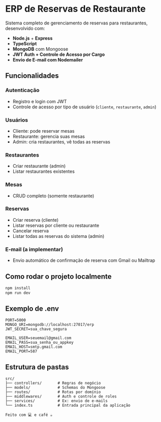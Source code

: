 # ERP de Reservas de Restaurante

Sistema completo de gerenciamento de reservas para restaurantes, desenvolvido com:

- **Node.js** + **Express**
- **TypeScript**
- **MongoDB** com Mongoose
- **JWT Auth + Controle de Acesso por Cargo**
- **Envio de E-mail com Nodemailer**

## Funcionalidades

### Autenticação
- Registro e login com JWT
- Controle de acesso por tipo de usuário (`cliente`, `restaurante`, `admin`)

### Usuários
- Cliente: pode reservar mesas
- Restaurante: gerencia suas mesas
- Admin: cria restaurantes, vê todas as reservas

### Restaurantes
- Criar restaurante (admin)
- Listar restaurantes existentes

### Mesas
- CRUD completo (somente restaurante)

### Reservas
- Criar reserva (cliente)
- Listar reservas por cliente ou restaurante
- Cancelar reserva
- Listar todas as reservas do sistema (admin)

### E-mail (a implementar)
- Envio automático de confirmação de reserva com Gmail ou Mailtrap

## Como rodar o projeto localmente

```bash
npm install
npm run dev

```
## Exemplo de .env

```env
PORT=5000
MONGO_URI=mongodb://localhost:27017/erp
JWT_SECRET=sua_chave_segura

EMAIL_USER=seuemail@gmail.com
EMAIL_PASS=sua_senha_ou_appkey
EMAIL_HOST=smtp.gmail.com
EMAIL_PORT=587
```
## Estrutura de pastas

```
src/
├── controllers/       # Regras de negócio
├── models/            # Schemas do Mongoose
├── routes/            # Rotas por domínio
├── middlewares/       # Auth e controle de roles
├── services/          # Ex: envio de e-mails
└── index.ts           # Entrada principal da aplicação

Feito com 💻 e café ☕